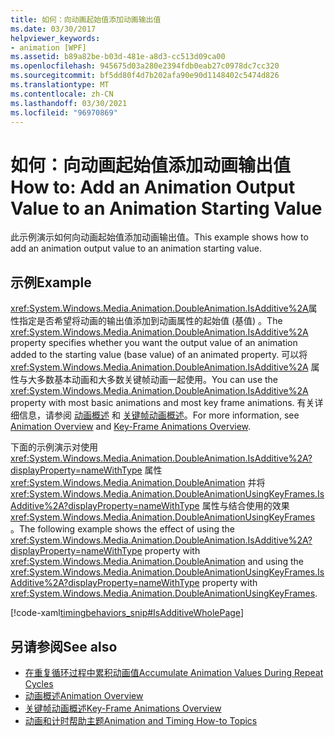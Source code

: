 ```yaml
---
title: 如何：向动画起始值添加动画输出值
ms.date: 03/30/2017
helpviewer_keywords:
- animation [WPF]
ms.assetid: b89a82be-b03d-481e-a8d3-cc513d09ca00
ms.openlocfilehash: 945675d03a280e2394fdb0eab27c0978dc7cc320
ms.sourcegitcommit: bf5dd80f4d7b202afa90e90d1148402c5474d826
ms.translationtype: MT
ms.contentlocale: zh-CN
ms.lasthandoff: 03/30/2021
ms.locfileid: "96970869"
---
```

# <a name="how-to-add-an-animation-output-value-to-an-animation-starting-value"></a><span data-ttu-id="f3121-102">如何：向动画起始值添加动画输出值</span><span class="sxs-lookup"><span data-stu-id="f3121-102">How to: Add an Animation Output Value to an Animation Starting Value</span></span>
<span data-ttu-id="f3121-103">此示例演示如何向动画起始值添加动画输出值。</span><span class="sxs-lookup"><span data-stu-id="f3121-103">This example shows how to add an animation output value to an animation starting value.</span></span>  
  
## <a name="example"></a><span data-ttu-id="f3121-104">示例</span><span class="sxs-lookup"><span data-stu-id="f3121-104">Example</span></span>  
 <span data-ttu-id="f3121-105"><xref:System.Windows.Media.Animation.DoubleAnimation.IsAdditive%2A>属性指定是否希望将动画的输出值添加到动画属性的起始值 (基值) 。</span><span class="sxs-lookup"><span data-stu-id="f3121-105">The <xref:System.Windows.Media.Animation.DoubleAnimation.IsAdditive%2A> property specifies whether you want the output value of an animation added to the starting value (base value) of an animated property.</span></span> <span data-ttu-id="f3121-106">可以将 <xref:System.Windows.Media.Animation.DoubleAnimation.IsAdditive%2A> 属性与大多数基本动画和大多数关键帧动画一起使用。</span><span class="sxs-lookup"><span data-stu-id="f3121-106">You can use the <xref:System.Windows.Media.Animation.DoubleAnimation.IsAdditive%2A> property with most basic animations and most key frame animations.</span></span> <span data-ttu-id="f3121-107">有关详细信息，请参阅 [动画概述](animation-overview.md) 和 [关键帧动画概述](key-frame-animations-overview.md)。</span><span class="sxs-lookup"><span data-stu-id="f3121-107">For more information, see [Animation Overview](animation-overview.md) and [Key-Frame Animations Overview](key-frame-animations-overview.md).</span></span>  
  
 <span data-ttu-id="f3121-108">下面的示例演示对使用 <xref:System.Windows.Media.Animation.DoubleAnimation.IsAdditive%2A?displayProperty=nameWithType> 属性 <xref:System.Windows.Media.Animation.DoubleAnimation> 并将 <xref:System.Windows.Media.Animation.DoubleAnimationUsingKeyFrames.IsAdditive%2A?displayProperty=nameWithType> 属性与结合使用的效果 <xref:System.Windows.Media.Animation.DoubleAnimationUsingKeyFrames> 。</span><span class="sxs-lookup"><span data-stu-id="f3121-108">The following example shows the effect of using the <xref:System.Windows.Media.Animation.DoubleAnimation.IsAdditive%2A?displayProperty=nameWithType> property with <xref:System.Windows.Media.Animation.DoubleAnimation> and using the <xref:System.Windows.Media.Animation.DoubleAnimationUsingKeyFrames.IsAdditive%2A?displayProperty=nameWithType> property with <xref:System.Windows.Media.Animation.DoubleAnimationUsingKeyFrames>.</span></span>  
  
 [!code-xaml[timingbehaviors_snip#IsAdditiveWholePage](~/samples/snippets/csharp/VS_Snippets_Wpf/timingbehaviors_snip/CSharp/IsAdditiveExample.xaml#isadditivewholepage)]  
  
## <a name="see-also"></a><span data-ttu-id="f3121-109">另请参阅</span><span class="sxs-lookup"><span data-stu-id="f3121-109">See also</span></span>

- [<span data-ttu-id="f3121-110">在重复循环过程中累积动画值</span><span class="sxs-lookup"><span data-stu-id="f3121-110">Accumulate Animation Values During Repeat Cycles</span></span>](how-to-accumulate-animation-values-during-repeat-cycles.md)
- [<span data-ttu-id="f3121-111">动画概述</span><span class="sxs-lookup"><span data-stu-id="f3121-111">Animation Overview</span></span>](animation-overview.md)
- [<span data-ttu-id="f3121-112">关键帧动画概述</span><span class="sxs-lookup"><span data-stu-id="f3121-112">Key-Frame Animations Overview</span></span>](key-frame-animations-overview.md)
- [<span data-ttu-id="f3121-113">动画和计时帮助主题</span><span class="sxs-lookup"><span data-stu-id="f3121-113">Animation and Timing How-to Topics</span></span>](animation-and-timing-how-to-topics.md)

